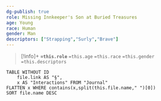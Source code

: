 ```yaml
---
dg-publish: true
role: Missing Innkeeper's Son at Buried Treasures
age: Young
race: Human
gender: Man
descriptors: ["Strapping","Surly","Brave"]
---
```


> [!info]+
> **`=this.role`**
> `=this.age` `=this.race` `=this.gender`
> `=this.descriptors` 

```dataview
TABLE WITHOUT ID
	file.link AS "§", 
	x AS "Interactions" FROM "Journal"
FLATTEN x WHERE contains(x,split(this.file.name," ")[0])
SORT file.name DESC
```
